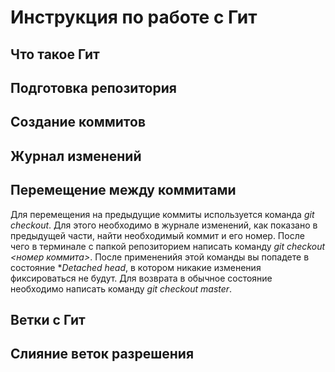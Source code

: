 # Инструкция по работе с Гит

## Что такое Гит

## Подготовка репозитория

## Созданиe коммитов

## Журнал изменений

## Перемещение между коммитами
Для перемещения на предыдущие коммиты используется команда *git checkout*. Для этого необходимо в журнале изменений, как показано в предыдущей части, найти необходимый коммит и его номер. После чего в терминале с папкой репозиторием написать команду *git checkout <номер коммита>*. После примененийя этой команды вы попадете в состояние **Detached head*, в котором никакие изменения фиксироваться не будут. Для возврата в обычное состояние необходимо написать команду *git checkout master*.

## Ветки с Гит

## Слияние веток разрешения